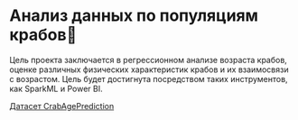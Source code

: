 # Анализ данных по популяциям крабов🦀
Цель проекта заключается в регрессионном анализе возраста крабов, оценке различных физических характеристик крабов и их взаимосвязи с возрастом. Цель будет достигнута посредством таких инструментов, как SparkML и Power BI.

[Датасет CrabAgePrediction](https://www.kaggle.com/datasets/sidhus/crab-age-prediction)
